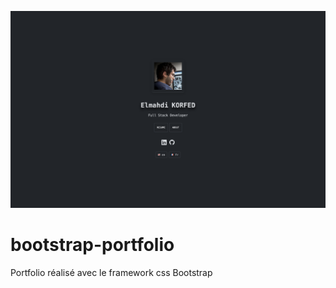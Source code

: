 <p align="center">
    <img src="./assets/img/screenshot.webp" >
</p>

# bootstrap-portfolio
Portfolio réalisé avec le framework css Bootstrap
